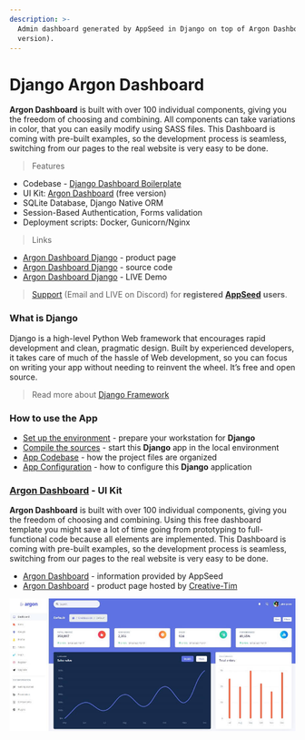 ```yaml
---
description: >-
  Admin dashboard generated by AppSeed in Django on top of Argon Dashboard (free
  version).
---
```


# Django Argon Dashboard

**Argon Dashboard** is built with over 100 individual components, giving you the freedom of choosing and combining. All components can take variations in color, that you can easily modify using SASS files. This Dashboard is coming with pre-built examples, so the development process is seamless, switching from our pages to the real website is very easy to be done. 

> Features

* Codebase - [Django Dashboard Boilerplate](../../boilerplate-code/django-dashboard.md)
* UI Kit: [Argon Dashboard](../../content/bootstrap-template/argon-dashboard.md) \(free version\)  
* SQLite Database, Django Native ORM
* Session-Based Authentication, Forms validation
* Deployment scripts: Docker, Gunicorn/Nginx 

> Links

* [Argon Dashboard Django](https://appseed.us/admin-dashboards/django-dashboard-argon) - product page
* [Argon Dashboard Django](https://github.com/app-generator/django-dashboard-argon) - source code
* [Argon Dashboard Django](https://django-argon-dashboard.appseed-srv1.com/) - LIVE Demo 

> [Support](https://appseed.us/support) \(Email and LIVE on Discord\) for **registered** [**AppSeed**](https://appseed.us/) **users**.

### 

### What is Django

Django is a high-level Python Web framework that encourages rapid development and clean, pragmatic design. Built by experienced developers, it takes care of much of the hassle of Web development, so you can focus on writing your app without needing to reinvent the wheel. It’s free and open source.

> Read more about [Django Framework](../../content/what-is/django.md)



### How to use the App

* [Set up the environment](../../boilerplate-code/django-dashboard.md#environment-1) - prepare your workstation for **Django**
* [Compile the sources](../../boilerplate-code/django-dashboard.md#build-the-app-1) - start this **Django** app in the local environment
* [App Codebase](../../boilerplate-code/django-dashboard.md#app-codebase) - how the project files are organized
* [App Configuration](../../boilerplate-code/django-dashboard.md#app-configuration) - how to configure this **Django** application



### [Argon Dashboard](../../content/bootstrap-template/argon-dashboard.md) - UI Kit

**Argon Dashboard** is built with over 100 individual components, giving you the freedom of choosing and combining. Using this free dashboard template you might save a lot of time going from prototyping to full-functional code because all elements are implemented. This Dashboard is coming with pre-built examples, so the development process is seamless, switching from our pages to the real website is very easy to be done.

* [Argon Dashboard](../../content/bootstrap-template/argon-dashboard.md) - information provided by AppSeed
* [Argon Dashboard](https://bit.ly/2KEZQiF) - product page hosted by [Creative-Tim](../../content/partners/creative-tim.md)

![Argon Dashboard - Main Page.](../../.gitbook/assets/docs-argon-dashboard-screen.jpg)

